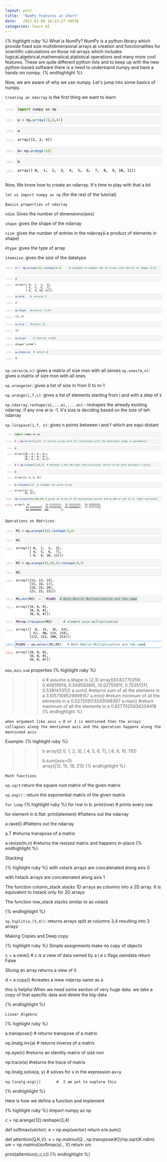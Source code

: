 ```yaml
---
layout: post
title:  "NumPy features in short"
date:   2021-01-06 16:23:27 +0530
categories: learn AI
---
```

{% highlight ruby %}
What is NumPy?
NumPy is a python library which provide fixed size multidimensional arrays at creation and functionalities for scientific calculations on those nd-arrays which includes logical,algebrical,mathematical,statistical operations and many more cool features. These are quite different python lists and to keep up with the new python-based software there is a need to understand numpy and have a hands-on numpy.
{% endhighlight %}

Now, we are aware of why we use numpy. Let's jump into some basics of numpy.

`Creating an ndarray` is the first thing we want to learn

![Intro](/images/intro.png)



Now, We know how to create an ndarray. It's time to play with that a bit

`let us import numpy as np` (for the rest of the tutorial) 

`Basics properties of ndarray`

`ndim`: Gives the number of dimensions(axis)

`shape`: gives the shape of the ndarray

`size`: gives the number of entries in the ndarray(i.e product of elements in shape)

`dtype`: gives the type of array

`itemsize`: gives the size of the datatype

![Intro](/images/proper.png)

`np.zeros(m,n)`: gives a matrix of size mxn with all zeroes
`np.ones(m,n)`: gives a matrix of size mxn with all ones

`np.arange(m)`: gives a list of size m from 0 to m-1

`np.arange(i,f,s)`: gives a list of elements starting from i and with a step of s

`np.ndarray.reshape(a1,...ai,....an)` : reshapes the already existing ndarray. if any one ai is -1. it's size is deciding based on the size of teh ndarray

`np.linspace(i,f, n)`: gives n points between i and f which are equi-distant

![Intro](/images/zeros.png)


`Operations on Matrices`:

![Intro](/images/matmul.png)


`max,min,sum` properties
{% highlight ruby %}
>>>a                      # assume a.shape is (2,3)
array([[0.82770259, 0.40919914, 0.54959369],
       [0.02755911, 0.75351311, 0.53814331]])
>>> a.sum()               #returns sum of all the elements in a
3.1057109529998157
>>> a.min()               #return minimum of all the elements in a
0.027559113243068367
>>> a.max()               #return maximum of all the elements in a
0.8277025938204418
{% endhighlight %}

`when argument like axis = 0 or 1 is mentioned then the arrays collapses along the mentioned axis and the operation happens along the mentioned axis`

Example: 
{% highlight ruby %}
>>> b
array([[ 0,  1,  2,  3],
       [ 4,  5,  6,  7],
       [ 8,  9, 10, 11]])
>>>
>>> b.sum(axis=0)                            
array([12, 15, 18, 21])
{% endhighlight %}


`Math functions`

`np.sqrt`:return the square root matrix of the given matrix

`np.exp():` return the exponential matrix of the given matrix 

`For Loop`
{% highlight ruby %}
for row in b:
	print(row)  # prints every row


for element in b.flat:
	print(element)     #flattens out the ndarray



a.ravel()              #flattens out the ndarray

a.T                    #returns transpose of a matrix	

a.resize(m,n)          #returns the resized matrix and happens in-place
{% endhighlight %}


Stacking 

{% highlight ruby %}
with vstack arrays are concatenated along axis 0

with hstack arrays are concatenated along axis 1

The function column_stack stacks 1D arrays as columns into a 2D array. It is equivalent to hstack only for 2D arrays

The function row_stack stacks similar to as vstack



{% endhighlight %}


`np.hsplit(a,(3,4))`: returns arrays split at columns 3,4 resulting into 3 arrays


Making Copies and Deep copy

{% highlight ruby %}
Simple assignments make no copy of objects

c = a.view() # c is a view of data owned by a i.e  c.flags.owndata return False

Slicing an array returns a view of it

d = a.copy()      #creates a mew ndarray same as a

this is helpful When we need some section of very huge data. we take a copy of that specific data and delete the big-data


{% endhighlight %}

`Linear Algebra`:

{% highlight ruby %}

a.transpose() # returns transpose of a matrix

np.linalg.inv(a)  # returns inverse of a matrix

np.eye(n)         #returns an identity matrix of size nxn

np.trace(a)       #returns the trace of matrix

np.linalg.solve(a, y)  # solves for x in the expression ax=y

`np.linalg.eig(j)       #  I am yet to explore this `

{% endhighlight %}

Here is how we define a function and implement

{% highlight ruby %}
iimport numpy as np 

c = np.arange(12).reshape(3,4)

def softmax(vector):
	e = np.exp(vector)
	return e/e.sum()


def attention(Q,K,V):
	x = np.matmul(Q , np.transpose(K))/np.sqrt(K.ndim)
	sm = np.matmul(softmax(x) , V)
	return sm

print(attention(c,c,c))
{% endhighlight %}

